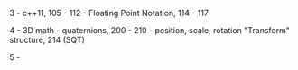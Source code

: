 3
	- c++11, 105 - 112
	- Floating Point Notation, 114 - 117

4
	- 3D math
		- quaternions, 200 - 210
		- position, scale, rotation "Transform" structure, 214 (SQT)

5
	- 